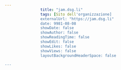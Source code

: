 ---
                title: "jam.dsg.li"
                tags: [Sito dell'organizzazione]
                externalUrl: "https://jam.dsg.li"
                date: 9981-08-08
                showDate: false
                showAuthor: false
                showReadingTime: false
                showEdit: false
                showLikes: false
                showViews: false
                layoutBackgroundHeaderSpace: false
                ---

